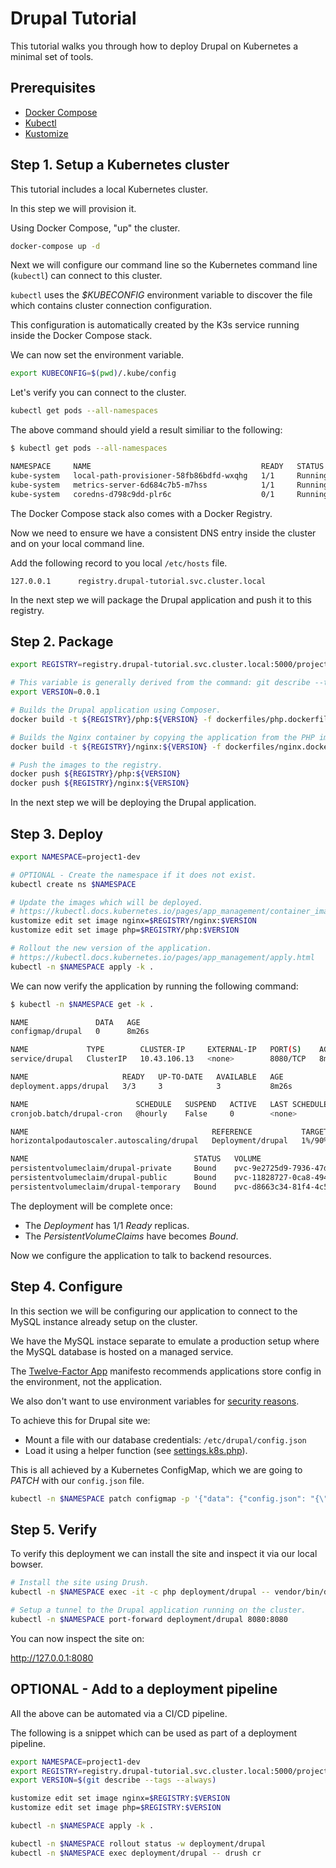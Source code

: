 Drupal Tutorial
===============

This tutorial walks you through how to deploy Drupal on Kubernetes a minimal set of tools.

## Prerequisites

* [Docker Compose](https://docs.docker.com/compose/install)
* [Kubectl](https://kubernetes.io/docs/tasks/tools/install-kubectl)
* [Kustomize](https://github.com/kubernetes-sigs/kustomize/blob/master/docs/INSTALL.md)

## Step 1. Setup a Kubernetes cluster

This tutorial includes a local Kubernetes cluster.

In this step we will provision it.

Using Docker Compose, "up" the cluster.

```bash
docker-compose up -d
```

Next we will configure our command line so the Kubernetes command line (`kubectl`) can connect to this cluster.

`kubectl` uses the _$KUBECONFIG_ environment variable to discover the file which contains cluster connection configuration.

This configuration is automatically created by the K3s service running inside the Docker Compose stack.

We can now set the environment variable.

```bash
export KUBECONFIG=$(pwd)/.kube/config
```

Let's verify you can connect to the cluster.

```bash
kubectl get pods --all-namespaces
```

The above command should yield a result similiar to the following:

```bash
$ kubectl get pods --all-namespaces

NAMESPACE     NAME                                      READY   STATUS    RESTARTS   AGE
kube-system   local-path-provisioner-58fb86bdfd-wxqhg   1/1     Running   0          35s
kube-system   metrics-server-6d684c7b5-m7hss            1/1     Running   0          35s
kube-system   coredns-d798c9dd-plr6c                    0/1     Running   0          35s
```

The Docker Compose stack also comes with a Docker Registry.

Now we need to ensure we have a consistent DNS entry inside the cluster and on your local command line.

Add the following record to you local `/etc/hosts` file.

`127.0.0.1      registry.drupal-tutorial.svc.cluster.local`

In the next step we will package the Drupal application and push it to this registry.

## Step 2. Package

```bash
export REGISTRY=registry.drupal-tutorial.svc.cluster.local:5000/project1

# This variable is generally derived from the command: git describe --tags --always
export VERSION=0.0.1

# Builds the Drupal application using Composer.
docker build -t ${REGISTRY}/php:${VERSION} -f dockerfiles/php.dockerfile .

# Builds the Nginx container by copying the application from the PHP image.
docker build -t ${REGISTRY}/nginx:${VERSION} -f dockerfiles/nginx.dockerfile --build-arg PHP_IMAGE=${REGISTRY}/php:${VERSION} .

# Push the images to the registry.
docker push ${REGISTRY}/php:${VERSION}
docker push ${REGISTRY}/nginx:${VERSION}
```

In the next step we will be deploying the Drupal application.

## Step 3. Deploy

```bash
export NAMESPACE=project1-dev

# OPTIONAL - Create the namespace if it does not exist.
kubectl create ns $NAMESPACE

# Update the images which will be deployed.
# https://kubectl.docs.kubernetes.io/pages/app_management/container_images.html
kustomize edit set image nginx=$REGISTRY/nginx:$VERSION
kustomize edit set image php=$REGISTRY/php:$VERSION

# Rollout the new version of the application.
# https://kubectl.docs.kubernetes.io/pages/app_management/apply.html
kubectl -n $NAMESPACE apply -k .
```

We can now verify the application by running the following command:

```bash
$ kubectl -n $NAMESPACE get -k .

NAME               DATA   AGE
configmap/drupal   0      8m26s

NAME             TYPE        CLUSTER-IP     EXTERNAL-IP   PORT(S)    AGE
service/drupal   ClusterIP   10.43.106.13   <none>        8080/TCP   8m26s

NAME                     READY   UP-TO-DATE   AVAILABLE   AGE
deployment.apps/drupal   3/3     3            3           8m26s

NAME                        SCHEDULE   SUSPEND   ACTIVE   LAST SCHEDULE   AGE
cronjob.batch/drupal-cron   @hourly    False     0        <none>          8m26s

NAME                                         REFERENCE           TARGETS           MINPODS   MAXPODS   REPLICAS   AGE
horizontalpodautoscaler.autoscaling/drupal   Deployment/drupal   1%/90%, 0%/300%   2         4         3          8m26s

NAME                                     STATUS   VOLUME                                     CAPACITY   ACCESS MODES   STORAGECLASS   AGE
persistentvolumeclaim/drupal-private     Bound    pvc-9e2725d9-7936-47dd-9ee8-8b773440f1a6   20Gi       RWO            local-path     8m26s
persistentvolumeclaim/drupal-public      Bound    pvc-11828727-0ca8-4941-beb4-3fd9fadeea5a   20Gi       RWO            local-path     8m26s
persistentvolumeclaim/drupal-temporary   Bound    pvc-d8663c34-81f4-4c52-bc7c-c2eb4e1030eb   20Gi       RWO            local-path     8m26s

```

The deployment will be complete once:

* The _Deployment_ has 1/1 _Ready_ replicas.
* The _PersistentVolumeClaims_ have becomes _Bound_.

Now we configure the application to talk to backend resources.

## Step 4. Configure

In this section we will be configuring our application to connect to the MySQL instance already setup on the cluster.

We have the MySQL instace separate to emulate a production setup where the MySQL database is hosted on a managed service.

The [Twelve-Factor App](https://12factor.net) manifesto recommends applications store config in the environment, not the application.

We also don't want to use environment variables for [security reasons](https://diogomonica.com/2017/03/27/why-you-shouldnt-use-env-variables-for-secret-data).

To achieve this for Drupal site we:

* Mount a file with our database credentials: `/etc/drupal/config.json`
* Load it using a helper function (see [settings.k8s.php](/dockerfiles/settings.k8s.php)).

This is all achieved by a Kubernetes ConfigMap, which we are going to _PATCH_ with our `config.json` file.

```bash
kubectl -n $NAMESPACE patch configmap -p '{"data": {"config.json": "{\"mysql.database\": \"drupal\", \"mysql.username\": \"root\", \"mysql.password\": \"password\", \"mysql.hostname\": \"nonprod.mysql\"}"}}' drupal
```

## Step 5. Verify

To verify this deployment we can install the site and inspect it via our local bowser.

```bash
# Install the site using Drush.
kubectl -n $NAMESPACE exec -it -c php deployment/drupal -- vendor/bin/drush site-install standard

# Setup a tunnel to the Drupal application running on the cluster.
kubectl -n $NAMESPACE port-forward deployment/drupal 8080:8080
```

You can now inspect the site on:

http://127.0.0.1:8080


## OPTIONAL - Add to a deployment pipeline

All the above can be automated via a CI/CD pipeline.

The following is a snippet which can be used as part of a deployment pipeline.

```bash
export NAMESPACE=project1-dev
export REGISTRY=registry.drupal-tutorial.svc.cluster.local:5000/project1
export VERSION=$(git describe --tags --always)

kustomize edit set image nginx=$REGISTRY:$VERSION
kustomize edit set image php=$REGISTRY:$VERSION

kubectl -n $NAMESPACE apply -k .

kubectl -n $NAMESPACE rollout status -w deployment/drupal
kubectl -n $NAMESPACE exec deployment/drupal -- drush cr
```
